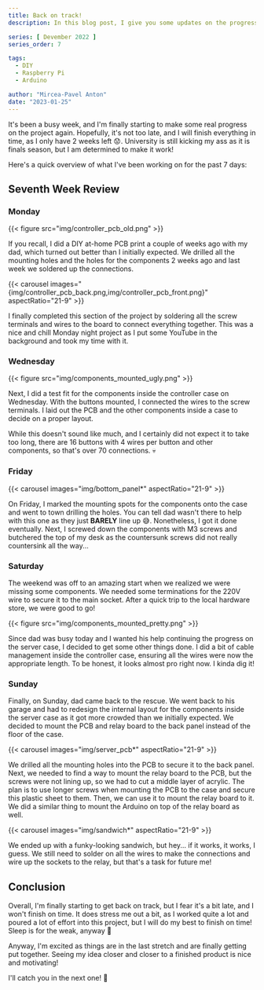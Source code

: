 ```yaml
---
title: Back on track!
description: In this blog post, I give you some updates on the progress I made in the seventh week of my Devember 2022 Project.

series: [ Devember 2022 ]
series_order: 7

tags:
  - DIY
  - Raspberry Pi
  - Arduino

author: "Mircea-Pavel Anton"
date: "2023-01-25"
---
```


It's been a busy week, and I'm finally starting to make some real progress on the project again. Hopefully, it's not too late, and I will finish everything in time, as I only have 2 weeks left 😟. University is still kicking my ass as it is finals season, but I am determined to make it work!

Here's a quick overview of what I've been working on for the past 7 days:

## Seventh Week Review

### Monday

{{< figure src="img/controller_pcb_old.png" >}}

If you recall, I did a DIY at-home PCB print a couple of weeks ago with my dad, which turned out better than I initially expected. We drilled all the mounting holes and the holes for the components 2 weeks ago and last week we soldered up the connections.

{{< carousel images="{img/controller_pcb_back.png,img/controller_pcb_front.png}" aspectRatio="21-9" >}}

I finally completed this section of the project by soldering all the screw terminals and wires to the board to connect everything together. This was a nice and chill Monday night project as I put some YouTube in the background and took my time with it.

### Wednesday

{{< figure src="img/components_mounted_ugly.png" >}}

Next, I did a test fit for the components inside the controller case on Wednesday. With the buttons mounted, I connected the wires to the screw terminals. I laid out the PCB and the other components inside a case to decide on a proper layout.

While this doesn't sound like much, and I certainly did not expect it to take too long, there are 16 buttons with 4 wires per button and other components, so that's over 70 connections. 💀

### Friday

{{< carousel images="img/bottom_panel*" aspectRatio="21-9" >}}

On Friday, I marked the mounting spots for the components onto the case and went to town drilling the holes. You can tell dad wasn't there to help with this one as they just **BARELY** line up 😅. Nonetheless, I got it done eventually. Next, I screwed down the components with M3 screws and butchered the top of my desk as the countersunk screws did not really countersink all the way...

### Saturday

The weekend was off to an amazing start when we realized we were missing some components. We needed some terminations for the 220V wire to secure it to the main socket. After a quick trip to the local hardware store, we were good to go!

{{< figure src="img/components_mounted_pretty.png" >}}

Since dad was busy today and I wanted his help continuing the progress on the server case, I decided to get some other things done. I did a bit of cable management inside the controller case, ensuring all the wires were now the appropriate length. To be honest, it looks almost pro right now. I kinda dig it!

### Sunday

Finally, on Sunday, dad came back to the rescue. We went back to his garage and had to redesign the internal layout for the components inside the server case as it got more crowded than we initially expected. We decided to mount the PCB and relay board to the back panel instead of the floor of the case.

{{< carousel images="img/server_pcb*" aspectRatio="21-9" >}}

We drilled all the mounting holes into the PCB to secure it to the back panel. Next, we needed to find a way to mount the relay board to the PCB, but the screws were not lining up, so we had to cut a middle layer of acrylic. The plan is to use longer screws when mounting the PCB to the case and secure this plastic sheet to them. Then, we can use it to mount the relay board to it. We did a similar thing to mount the Arduino on top of the relay board as well.

{{< carousel images="img/sandwich*" aspectRatio="21-9" >}}

We ended up with a funky-looking sandwich, but hey... if it works, it works, I guess. We still need to solder on all the wires to make the connections and wire up the sockets to the relay, but that's a task for future me!

## Conclusion

Overall, I'm finally starting to get back on track, but I fear it's a bit late, and I won't finish on time. It does stress me out a bit, as I worked quite a lot and poured a lot of effort into this project, but I will do my best to finish on time! Sleep is for the weak, anyway 🥲

Anyway, I'm excited as things are in the last stretch and are finally getting put together. Seeing my idea closer and closer to a finished product is nice and motivating!

I'll catch you in the next one! 👋
